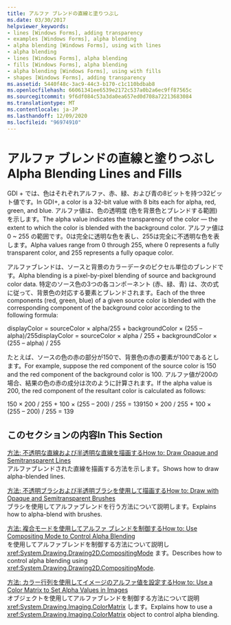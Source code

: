```yaml
---
title: アルファ ブレンドの直線と塗りつぶし
ms.date: 03/30/2017
helpviewer_keywords:
- lines [Windows Forms], adding transparency
- examples [Windows Forms], alpha blending
- alpha blending [Windows Forms], using with lines
- alpha blending
- lines [Windows Forms], alpha blending
- fills [Windows Forms], alpha blending
- alpha blending [Windows Forms], using with fills
- shapes [Windows Forms], adding transparency
ms.assetid: 5440f48c-3ac9-44c3-b170-c1c110bdbab8
ms.openlocfilehash: 66061341ee6539e2172c537a0b2a6ec9ff87565c
ms.sourcegitcommit: 9f6df084c53a3da0ea657ed0d708a72213683084
ms.translationtype: MT
ms.contentlocale: ja-JP
ms.lasthandoff: 12/09/2020
ms.locfileid: "96974910"
---
```

# <a name="alpha-blending-lines-and-fills"></a><span data-ttu-id="dee04-102">アルファ ブレンドの直線と塗りつぶし</span><span class="sxs-lookup"><span data-stu-id="dee04-102">Alpha Blending Lines and Fills</span></span>
<span data-ttu-id="dee04-103">GDI + では、色はそれぞれアルファ、赤、緑、および青の8ビットを持つ32ビット値です。</span><span class="sxs-lookup"><span data-stu-id="dee04-103">In GDI+, a color is a 32-bit value with 8 bits each for alpha, red, green, and blue.</span></span> <span data-ttu-id="dee04-104">アルファ値は、色の透明度 (色を背景色とブレンドする範囲) を示します。</span><span class="sxs-lookup"><span data-stu-id="dee04-104">The alpha value indicates the transparency of the color — the extent to which the color is blended with the background color.</span></span> <span data-ttu-id="dee04-105">アルファ値は 0 ~ 255 の範囲です。0は完全に透明な色を表し、255は完全に不透明な色を表します。</span><span class="sxs-lookup"><span data-stu-id="dee04-105">Alpha values range from 0 through 255, where 0 represents a fully transparent color, and 255 represents a fully opaque color.</span></span>  
  
 <span data-ttu-id="dee04-106">アルファブレンドは、ソースと背景のカラーデータのピクセル単位のブレンドです。</span><span class="sxs-lookup"><span data-stu-id="dee04-106">Alpha blending is a pixel-by-pixel blending of source and background color data.</span></span> <span data-ttu-id="dee04-107">特定のソース色の3つの各コンポーネント (赤、緑、青) は、次の式に従って、背景色の対応する要素とブレンドされます。</span><span class="sxs-lookup"><span data-stu-id="dee04-107">Each of the three components (red, green, blue) of a given source color is blended with the corresponding component of the background color according to the following formula:</span></span>  
  
 <span data-ttu-id="dee04-108">displayColor = sourceColor × alpha/255 + backgroundColor × (255 – alpha)/255</span><span class="sxs-lookup"><span data-stu-id="dee04-108">displayColor = sourceColor × alpha / 255 + backgroundColor × (255 – alpha) / 255</span></span>  
  
 <span data-ttu-id="dee04-109">たとえば、ソースの色の赤の部分が150で、背景色の赤の要素が100であるとします。</span><span class="sxs-lookup"><span data-stu-id="dee04-109">For example, suppose the red component of the source color is 150 and the red component of the background color is 100.</span></span> <span data-ttu-id="dee04-110">アルファ値が200の場合、結果の色の赤の成分は次のように計算されます。</span><span class="sxs-lookup"><span data-stu-id="dee04-110">If the alpha value is 200, the red component of the resultant color is calculated as follows:</span></span>  
  
 <span data-ttu-id="dee04-111">150 × 200 / 255 + 100 × (255 – 200) / 255 = 139</span><span class="sxs-lookup"><span data-stu-id="dee04-111">150 × 200 / 255 + 100 × (255 – 200) / 255 = 139</span></span>  
  
## <a name="in-this-section"></a><span data-ttu-id="dee04-112">このセクションの内容</span><span class="sxs-lookup"><span data-stu-id="dee04-112">In This Section</span></span>  
 [<span data-ttu-id="dee04-113">方法: 不透明な直線および半透明な直線を描画する</span><span class="sxs-lookup"><span data-stu-id="dee04-113">How to: Draw Opaque and Semitransparent Lines</span></span>](how-to-draw-opaque-and-semitransparent-lines.md)  
 <span data-ttu-id="dee04-114">アルファブレンドされた直線を描画する方法を示します。</span><span class="sxs-lookup"><span data-stu-id="dee04-114">Shows how to draw alpha-blended lines.</span></span>  
  
 [<span data-ttu-id="dee04-115">方法: 不透明ブラシおよび半透明ブラシを使用して描画する</span><span class="sxs-lookup"><span data-stu-id="dee04-115">How to: Draw with Opaque and Semitransparent Brushes</span></span>](how-to-draw-with-opaque-and-semitransparent-brushes.md)  
 <span data-ttu-id="dee04-116">ブラシを使用してアルファブレンドを行う方法について説明します。</span><span class="sxs-lookup"><span data-stu-id="dee04-116">Explains how to alpha-blend with brushes.</span></span>  
  
 [<span data-ttu-id="dee04-117">方法: 複合モードを使用してアルファ ブレンドを制御する</span><span class="sxs-lookup"><span data-stu-id="dee04-117">How to: Use Compositing Mode to Control Alpha Blending</span></span>](how-to-use-compositing-mode-to-control-alpha-blending.md)  
 <span data-ttu-id="dee04-118">を使用してアルファブレンドを制御する方法について説明し <xref:System.Drawing.Drawing2D.CompositingMode> ます。</span><span class="sxs-lookup"><span data-stu-id="dee04-118">Describes how to control alpha blending using <xref:System.Drawing.Drawing2D.CompositingMode>.</span></span>  
  
 [<span data-ttu-id="dee04-119">方法: カラー行列を使用してイメージのアルファ値を設定する</span><span class="sxs-lookup"><span data-stu-id="dee04-119">How to: Use a Color Matrix to Set Alpha Values in Images</span></span>](how-to-use-a-color-matrix-to-set-alpha-values-in-images.md)  
 <span data-ttu-id="dee04-120">オブジェクトを使用してアルファブレンドを制御する方法について説明 <xref:System.Drawing.Imaging.ColorMatrix> します。</span><span class="sxs-lookup"><span data-stu-id="dee04-120">Explains how to use a <xref:System.Drawing.Imaging.ColorMatrix> object to control alpha blending.</span></span>
